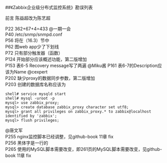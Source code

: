##《Zabbix企业级分布式监控系统》勘误列表

前言 陈益超改为陈艺超

P22  362+67+4=433  @一期一会     
P40  /etc/snmp/snmpd.conf   
P56  将在（16.3）节中   
P62  图web app少了下划线   
P72 只有部分触发器（函数）  
P124 开始部分应该概述功能，第二版增加   
P153 表6-5 Recovery message写了两遍   @Miku酱
P161 表6-7的Description应该为Name   @cexpert   
P202 缺少proxy的数据同步参数，第二版增加    
P203 创建的数据库名称应该为   
```
shell# service mysqld start
shell# mysql -uroot -p
mysql> use zabbix_proxy;
mysql> create database zabbix_proxy character set utf8;
mysql> grant all privileges on zabbix_proxy.* to zabbix@localhost identified by 'zabbix'; 
mysql> flush privileges;
```
@唐文军  
P255 nginx监控脚本已经调整，见github-book 11章 fix   
P256 黑体字是一行的   
P265 使用的MySQL脚本需要改变，即261页的MySQL脚本需要改变，见github-book 11章 fix       

